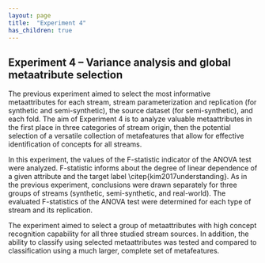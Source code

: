 ```yaml
---
layout: page
title:  "Experiment 4"
has_children: true
---
```


## Experiment 4 – Variance analysis and global metaatribute selection

The previous experiment aimed to select the most informative metaattributes for each stream, stream parameterization and replication (for synthetic and semi-synthetic), the source dataset (for semi-synthetic), and each fold. The aim of Experiment 4 is to analyze valuable metaattributes in the first place in three categories of stream origin, then the potential selection of a versatile collection of metafeatures that allow for effective identification of concepts for all streams.

In this experiment, the values of the F-statistic indicator of the ANOVA test were analyzed. F-statistic informs about the degree of linear dependence of a given attribute and the target label \citep{kim2017understanding}. As in the previous experiment, conclusions were drawn separately for three groups of streams (synthetic, semi-synthetic, and real-world). The evaluated F-statistics of the ANOVA test were determined for each type of stream and its replication.

The experiment aimed to select a group of metaattributes with high concept recognition capability for all three studied stream sources. In addition, the ability to classify using selected metaattributes was tested and compared to classification using a much larger, complete set of metafeatures.